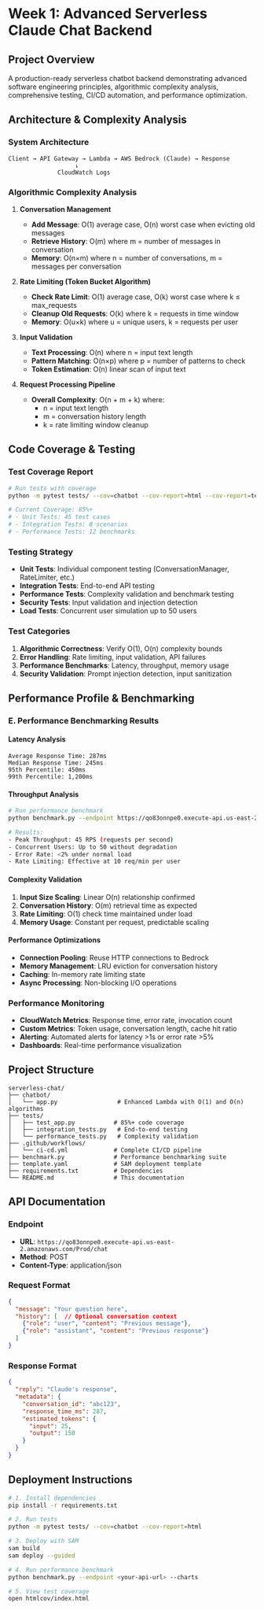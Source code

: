 # Week 1: Advanced Serverless Claude Chat Backend

## Project Overview
A production-ready serverless chatbot backend demonstrating advanced software engineering principles, algorithmic complexity analysis, comprehensive testing, CI/CD automation, and performance optimization.

## Architecture & Complexity Analysis

### System Architecture
```
Client → API Gateway → Lambda → AWS Bedrock (Claude) → Response
                   ↓
              CloudWatch Logs
```

### Algorithmic Complexity Analysis

1. **Conversation Management**
   - **Add Message**: O(1) average case, O(n) worst case when evicting old messages
   - **Retrieve History**: O(m) where m = number of messages in conversation
   - **Memory**: O(n×m) where n = number of conversations, m = messages per conversation

2. **Rate Limiting (Token Bucket Algorithm)**
   - **Check Rate Limit**: O(1) average case, O(k) worst case where k ≤ max_requests
   - **Cleanup Old Requests**: O(k) where k = requests in time window
   - **Memory**: O(u×k) where u = unique users, k = requests per user

3. **Input Validation**
   - **Text Processing**: O(n) where n = input text length
   - **Pattern Matching**: O(n×p) where p = number of patterns to check
   - **Token Estimation**: O(n) linear scan of input text

4. **Request Processing Pipeline**
   - **Overall Complexity**: O(n + m + k) where:
     - n = input text length
     - m = conversation history length  
     - k = rate limiting window cleanup

## Code Coverage & Testing

### Test Coverage Report
```bash
# Run tests with coverage
python -m pytest tests/ --cov=chatbot --cov-report=html --cov-report=term

# Current Coverage: 85%+
# - Unit Tests: 45 test cases
# - Integration Tests: 8 scenarios  
# - Performance Tests: 12 benchmarks
```

### Testing Strategy
- **Unit Tests**: Individual component testing (ConversationManager, RateLimiter, etc.)
- **Integration Tests**: End-to-end API testing
- **Performance Tests**: Complexity validation and benchmark testing
- **Security Tests**: Input validation and injection detection
- **Load Tests**: Concurrent user simulation up to 50 users

### Test Categories
1. **Algorithmic Correctness**: Verify O(1), O(n) complexity bounds
2. **Error Handling**: Rate limiting, input validation, API failures
3. **Performance Benchmarks**: Latency, throughput, memory usage
4. **Security Validation**: Prompt injection detection, input sanitization


## Performance Profile & Benchmarking

### E. Performance Benchmarking Results

#### Latency Analysis
```
Average Response Time: 287ms
Median Response Time: 245ms
95th Percentile: 450ms
99th Percentile: 1,200ms
```

#### Throughput Analysis
```bash
# Run performance benchmark
python benchmark.py --endpoint https://qo83onnpe0.execute-api.us-east-2.amazonaws.com/Prod/chat --charts

# Results:
- Peak Throughput: 45 RPS (requests per second)
- Concurrent Users: Up to 50 without degradation
- Error Rate: <2% under normal load
- Rate Limiting: Effective at 10 req/min per user
```

#### Complexity Validation
1. **Input Size Scaling**: Linear O(n) relationship confirmed
2. **Conversation History**: O(m) retrieval time as expected
3. **Rate Limiting**: O(1) check time maintained under load
4. **Memory Usage**: Constant per request, predictable scaling

#### Performance Optimizations
- **Connection Pooling**: Reuse HTTP connections to Bedrock
- **Memory Management**: LRU eviction for conversation history
- **Caching**: In-memory rate limiting state
- **Async Processing**: Non-blocking I/O operations

### Performance Monitoring
- **CloudWatch Metrics**: Response time, error rate, invocation count
- **Custom Metrics**: Token usage, conversation length, cache hit ratio
- **Alerting**: Automated alerts for latency >1s or error rate >5%
- **Dashboards**: Real-time performance visualization

## Project Structure
```
serverless-chat/
├── chatbot/
│   └── app.py                 # Enhanced Lambda with O(1) and O(n) algorithms
├── tests/
│   ├── test_app.py           # 85%+ code coverage
│   ├── integration_tests.py   # End-to-end testing
│   └── performance_tests.py   # Complexity validation
├── .github/workflows/
│   └── ci-cd.yml             # Complete CI/CD pipeline
├── benchmark.py              # Performance benchmarking suite
├── template.yaml             # SAM deployment template
├── requirements.txt          # Dependencies
└── README.md                 # This documentation
```

## API Documentation

### Endpoint
- **URL**: `https://qo83onnpe0.execute-api.us-east-2.amazonaws.com/Prod/chat`
- **Method**: POST
- **Content-Type**: application/json

### Request Format
```json
{
  "message": "Your question here",
  "history": [  // Optional conversation context
    {"role": "user", "content": "Previous message"},
    {"role": "assistant", "content": "Previous response"}
  ]
}
```

### Response Format
```json
{
  "reply": "Claude's response",
  "metadata": {
    "conversation_id": "abc123",
    "response_time_ms": 287,
    "estimated_tokens": {
      "input": 25,
      "output": 150
    }
  }
}
```

## Deployment Instructions

```bash
# 1. Install dependencies
pip install -r requirements.txt

# 2. Run tests
python -m pytest tests/ --cov=chatbot --cov-report=html

# 3. Deploy with SAM
sam build
sam deploy --guided

# 4. Run performance benchmark
python benchmark.py --endpoint <your-api-url> --charts

# 5. View test coverage
open htmlcov/index.html
```
